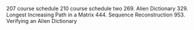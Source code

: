 207  course schedule
210  course schedule two 
269. Alien Dictionary
329. Longest Increasing Path in a Matrix
444. Sequence Reconstruction
953. Verifying an Alien Dictionary 
